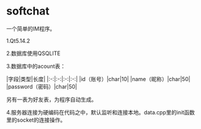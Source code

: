 # softchat

一个简单的IM程序。

1.Qt5.14.2

2.数据库使用QSQLITE

3.数据库中的acount表：

|字段|类型|长度|
|:-:|:-:|:-:|:-:|
|id（账号）|char|10|
|name（昵称）|char|50|
|password（密码）|char|50|

另有一表为好友表，为程序自动生成。

4.服务器连接为硬编码在代码之中，默认监听和连接本地。data.cpp里的init函数里的socket的连接操作。
